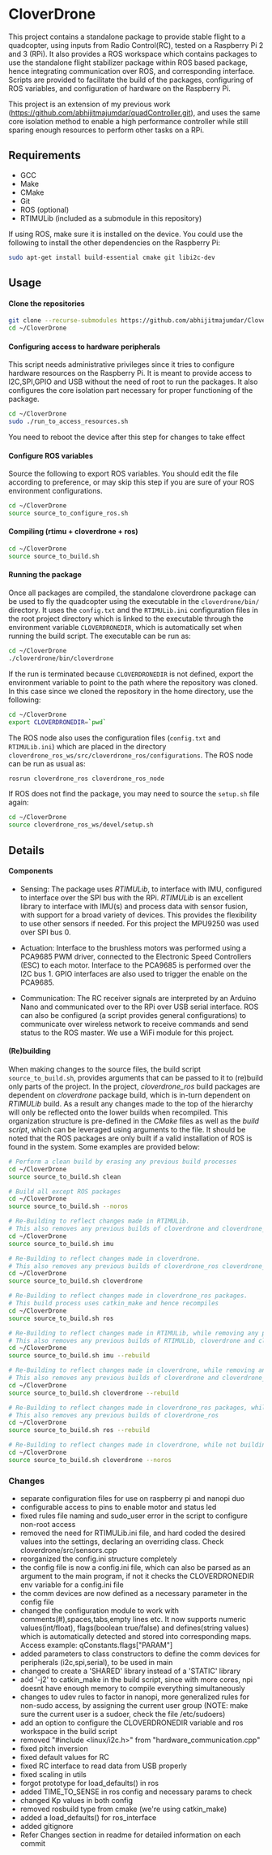 # CloverDrone
This project contains a standalone package to provide stable flight to a quadcopter, using inputs from Radio Control(RC), tested on a Raspberry Pi 2 and 3 (RPi). It also provides a ROS workspace which contains packages to use the standalone flight stabilizer package within ROS based package, hence integrating communication over ROS, and corresponding interface. Scripts are provided to facilitate the build of the packages, configuring of ROS variables, and configuration of hardware on the Raspberry Pi.

This project is an extension of my previous work (https://github.com/abhijitmajumdar/quadController.git), and uses the same core isolation method to enable a high performance controller while still sparing enough resources to perform other tasks on a RPi.

## Requirements
- GCC
- Make
- CMake
- Git
- ROS (optional)
- RTIMULib (included as a submodule in this repository)

If using ROS, make sure it is installed on the device. You could use the following to install the other dependencies on the Raspberry Pi:
```sh
sudo apt-get install build-essential cmake git libi2c-dev
```

## Usage
#### Clone the repositories
```sh
git clone --recurse-submodules https://github.com/abhijitmajumdar/CloverDrone.git ~/CloverDrone
cd ~/CloverDrone
```
#### Configuring access to hardware peripherals
This script needs administrative privileges since it tries to configure hardware resources on the Raspberry Pi. It is meant to provide access to I2C,SPI,GPIO and USB without the need of root to run the packages. It also configures the core isolation part necessary for proper functioning of the package.
```sh
cd ~/CloverDrone
sudo ./run_to_access_resources.sh
```
You need to reboot the device after this step for changes to take effect
#### Configure ROS variables
Source the following to export ROS variables. You should edit the file according to preference, or may skip this step if you are sure of your ROS environment configurations.
```sh
cd ~/CloverDrone
source source_to_configure_ros.sh
```
#### Compiling (rtimu + cloverdrone + ros)
```sh
cd ~/CloverDrone
source source_to_build.sh
```
#### Running the package
Once all packages are compiled, the standalone cloverdrone package can be used to fly the quadcopter using the executable in the `cloverdrone/bin/` directory. It uses the `config.txt` and the `RTIMULib.ini` configuration files in the root project directory which is linked to the executable through the environment variable `CLOVERDRONEDIR`, which is automatically set when running the build script. The executable can be run as:
```sh
cd ~/CloverDrone
./cloverdrone/bin/cloverdrone
```
If the run is terminated because `CLOVERDRONEDIR` is not defined, export the environment variable to point to the path where the repository was cloned. In this case since we cloned the repository in the home directory, use the following:
```sh
cd ~/CloverDrone
export CLOVERDRONEDIR=`pwd`
```
The ROS node also uses the configuration files (`config.txt` and `RTIMULib.ini`) which are placed in the directory `cloverdrone_ros_ws/src/cloverdrone_ros/configurations`. The ROS node can be run as usual as:
```sh
rosrun cloverdrone_ros cloverdrone_ros_node
```

If ROS does not find the package, you may need to source the `setup.sh` file again:
```sh
cd ~/CloverDrone
source cloverdrone_ros_ws/devel/setup.sh
```

## Details
#### Components
- Sensing: The package uses *RTIMULib*, to interface with IMU, configured to interface over the SPI bus with the RPi. *RTIMULib* is an excellent library to interface with IMU(s) and process data with sensor fusion, with support for a broad variety of devices. This provides the flexibility to use other sensors if needed. For this project the MPU9250 was used over SPI bus 0.

- Actuation: Interface to the brushless motors was performed using a PCA9685 PWM driver, connected to the Electronic Speed Controllers (ESC) to each motor. Interface to the PCA9685 is performed over the I2C bus 1. GPIO interfaces are also used to trigger the enable on the PCA9685.

- Communication: The RC receiver signals are interpreted by an Arduino Nano and communicated over to the RPi over USB serial interface. ROS can also be configured (a script provides general configurations) to communicate over wireless network to receive commands and send status to the ROS master. We use a WiFi module for this project.

#### (Re)building
When making changes to the source files, the build script `source_to_build.sh`, provides arguments that can be passed to it to (re)build only parts of the project. In the project, *cloverdrone_ros* build packages are dependent on *cloverdrone* package build, which is in-turn dependent on *RTIMULib* build. As a result any changes made to the top of the hierarchy will only be reflected onto the lower builds when recompiled. This organization structure is pre-defined in the *CMake* files as well as the *build script*, which can be leveraged using arguments to the file. It should be noted that the ROS packages are only built if a valid installation of ROS is found in the system. Some examples are provided below:
 ```sh
 # Perform a clean build by erasing any previous build processes
 cd ~/CloverDrone
 source source_to_build.sh clean

 # Build all except ROS packages
 cd ~/CloverDrone
 source source_to_build.sh --noros

 # Re-Building to reflect changes made in RTIMULib.
 # This also removes any previous builds of cloverdrone and cloverdrone_ros
 cd ~/CloverDrone
 source source_to_build.sh imu

 # Re-Building to reflect changes made in cloverdrone.
 # This also removes any previous builds of cloverdrone_ros cloverdrone_ros
 cd ~/CloverDrone
 source source_to_build.sh cloverdrone

 # Re-Building to reflect changes made in cloverdrone_ros packages.
 # This build process uses catkin_make and hence recompiles
 cd ~/CloverDrone
 source source_to_build.sh ros

 # Re-Building to reflect changes made in RTIMULib, while removing any previous builds
 # This also removes any previous builds of RTIMULib, cloverdrone and cloverdrone_ros
 cd ~/CloverDrone
 source source_to_build.sh imu --rebuild

 # Re-Building to reflect changes made in cloverdrone, while removing any previous builds
 # This also removes any previous builds of cloverdrone and cloverdrone_ros
 cd ~/CloverDrone
 source source_to_build.sh cloverdrone --rebuild

 # Re-Building to reflect changes made in cloverdrone_ros packages, while removing any previous builds
 # This also removes any previous builds of cloverdrone_ros
 cd ~/CloverDrone
 source source_to_build.sh ros --rebuild

 # Re-Building to reflect changes made in cloverdrone, while not building ros packages
 cd ~/CloverDrone
 source source_to_build.sh cloverdrone --noros
 ```


### Changes
- separate configuration files for use on raspberry pi and nanopi duo
- configurable access to pins to enable motor and status led
- fixed rules file naming and sudo_user error in the script to configure non-root access
- removed the need for RTIMULib.ini file, and hard coded the desired values into the settings, declaring an overriding class. Check cloverdrone/src/sensors.cpp
- reorganized the config.ini structure completely
- the config file is now a config.ini file, which can also be parsed as an argument to the main program, if not it checks the CLOVERDRONEDIR env variable for a config.ini file
- the comm devices are now defined as a necessary parameter in the config file
- changed the configuration module to work with comments(#),spaces,tabs,empty lines etc. It now supports numeric values(int/float), flags(boolean true/false) and defines(string values) which is automatically detected and stored into corresponding maps. Access example: qConstants.flags["PARAM"]
- added parameters to class constructors to define the comm devices for peripherals (i2c,spi,serial), to be used in main
- changed to create a 'SHARED' library instead of a 'STATIC' library
- add '-j2' to catkin_make in the build script, since with more cores, npi doesnt have enough memory to compile everything simultaneously
- changes to udev rules to factor in nanopi, more generalized rules for non-sudo access, by assigning the current user group (NOTE: make sure the current user is a sudoer, check the file /etc/sudoers)
- add an option to configure the CLOVERDRONEDIR variable and ros workspace in the build script
- removed "#include <linux/i2c.h>" from "hardware_communication.cpp"
- fixed pitch inversion
- fixed default values for RC
- fixed RC interface to read data from USB properly
- fixed scaling in utils
- forgot prototype for load_defaults() in ros
- added TIME_TO_SENSE in ros config and necessary params to check
- changed Kp values in both config
- removed rosbuild type from cmake (we're using catkin_make)
- added a load_defaults() for ros_interface
- added gitignore
- Refer Changes section in readme for detailed information on each commit

